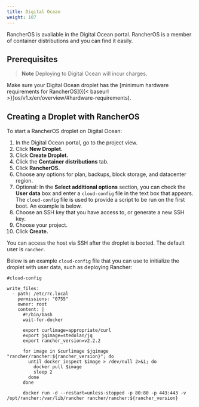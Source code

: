 ```yaml
---
title: Digital Ocean
weight: 107
---
```


RancherOS is avaliable in the Digital Ocean portal. RancherOS is a member of container distributions and you can find it easily.

## Prerequisites

>**Note**
>Deploying to Digital Ocean will incur charges.

Make sure your Digital Ocean droplet has the [minimum hardware requirements for RancherOS]({{< baseurl >}}os/v1.x/en/overview/#hardware-requirements).

## Creating a Droplet with RancherOS

To start a RancherOS droplet on Digital Ocean:

1. In the Digital Ocean portal, go to the project view.
1. Click **New Droplet.**
1. Click **Create Droplet.**
1. Click the **Container distributions** tab.
1. Click **RancherOS.**
1. Choose any options for plan, backups, block storage, and datacenter region.
1. Optional: In the **Select additional options** section, you can check the **User data** box and enter a `cloud-config` file in the text box that appears. The `cloud-config` file is used to provide a script to be run on the first boot. An example is below.
1. Choose an SSH key that you have access to, or generate a new SSH key.
1. Choose your project.
1. Click **Create.**


You can access the host via SSH after the droplet is booted. The default user is `rancher`.

Below is an example `cloud-config` file that you can use to initialize the droplet with user data, such as deploying Rancher:

```
#cloud-config

write_files:
  - path: /etc/rc.local
    permissions: "0755"
    owner: root
    content: |
      #!/bin/bash
      wait-for-docker

      export curlimage=appropriate/curl
      export jqimage=stedolan/jq
      export rancher_version=v2.2.2

      for image in $curlimage $jqimage "rancher/rancher:${rancher_version}"; do
        until docker inspect $image > /dev/null 2>&1; do
          docker pull $image
          sleep 2
        done
      done

      docker run -d --restart=unless-stopped -p 80:80 -p 443:443 -v /opt/rancher:/var/lib/rancher rancher/rancher:${rancher_version}
```
